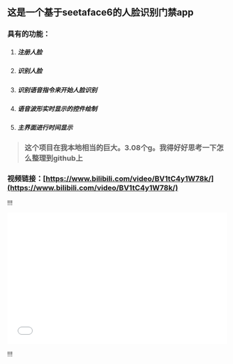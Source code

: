 ## 这是一个基于seetaface6的人脸识别门禁app

### 具有的功能：

1. ##### 注册人脸

2. ##### 识别人脸

3. ##### 识别语音指令来开始人脸识别

4. ##### 语音波形实时显示的控件绘制

5. ##### 主界面进行时间显示

> ### 这个项目在我本地相当的巨大。3.08个g。我得好好思考一下怎么整理到github上

### 视频链接：[https://www.bilibili.com/video/BV1tC4y1W78k/](https://www.bilibili.com/video/BV1tC4y1W78k/)

!!!
<div style="position: relative; padding: 30% 45%;">
<iframe src="//player.bilibili.com/player.html?aid=795502532&cid=188682674&page=1&as_wide=1&high_quality=1&danmaku=" scrolling="no" border="0" frameborder="no" framespacing="0" allowfullscreen="true" style="position: absolute; width: 100%; height: 100%; left: 0; top: 0;"> </iframe>
</div>

!!!